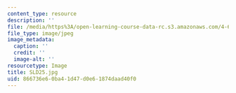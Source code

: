 ```yaml
---
content_type: resource
description: ''
file: /media/https%3A/open-learning-course-data-rc.s3.amazonaws.com/4-614-religious-architecture-and-islamic-cultures-fall-2002/866736e60ba41d47d0e61874daad40f0_SLD25.jpg
file_type: image/jpeg
image_metadata:
  caption: ''
  credit: ''
  image-alt: ''
resourcetype: Image
title: SLD25.jpg
uid: 866736e6-0ba4-1d47-d0e6-1874daad40f0
---
```

